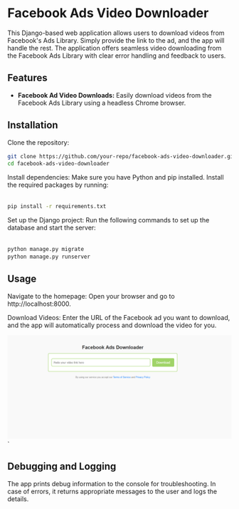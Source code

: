 # Facebook Ads Video Downloader

This Django-based web application allows users to download videos from Facebook's Ads Library. Simply provide the link to the ad, and the app will handle the rest. The application offers seamless video downloading from the Facebook Ads Library with clear error handling and feedback to users.

## Features
- **Facebook Ad Video Downloads:** Easily download videos from the Facebook Ads Library using a headless Chrome browser.

## Installation

Clone the repository:
```bash
git clone https://github.com/your-repo/facebook-ads-video-downloader.git
cd facebook-ads-video-downloader
```


Install dependencies: Make sure you have Python and pip installed. Install the required packages by running:

```bash

pip install -r requirements.txt

```


Set up the Django project: Run the following commands to set up the database and start the server:

```bash

python manage.py migrate
python manage.py runserver
```

## Usage

Navigate to the homepage: Open your browser and go to http://localhost:8000.

Download Videos: Enter the URL of the Facebook ad you want to download, and the app will automatically process and download the video for you.


![App Screenshot](./screen.png)`

## Debugging and Logging

The app prints debug information to the console for troubleshooting. In case of errors, it returns appropriate messages to the user and logs the details.

